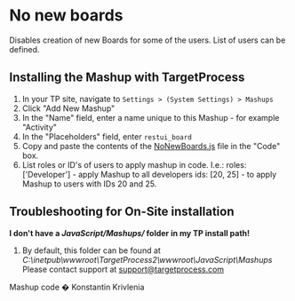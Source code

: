 No new boards
==================

Disables creation of new Boards for some of the users. List of users can be defined. 


Installing the Mashup with TargetProcess
----------------------------------------

1. In your TP site, navigate to ```Settings > (System Settings) > Mashups```
2. Click "Add New Mashup"
3. In the "Name" field, enter a name unique to this Mashup - for example "Activity"
4. In the "Placeholders" field, enter ```restui_board```
5. Copy and paste the contents of the [NoNewBoards.js](https://raw.github.com/TargetProcess/MashupsLibrary/master/TP3%20No%20New%20Boards/NoNewBoards.js) file in the "Code" box.
6. List roles or ID's of users to apply mashup in code.
I.e.:  roles: ['Developer'] - apply Mashup to all developers
 ids: [20, 25] - to apply Mashup to users with IDs 20 and 25.
  

Troubleshooting for On-Site installation
--------------------------

**I don't have a _JavaScript/Mashups/_ folder in my TP install path!**

1. By default, this folder can be found at _C:\inetpub\wwwroot\TargetProcess2\wwwroot\JavaScript\Mashups_
Please contact support at support@targetprocess.com


Mashup code � Konstantin Krivlenia 
